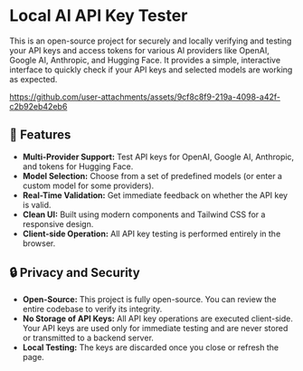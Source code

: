 # Local AI API Key Tester

This is an open-source project for securely and locally verifying and testing your API keys and access tokens for various AI providers like OpenAI, Google AI, Anthropic, and Hugging Face. It provides a simple, interactive interface to quickly check if your API keys and selected models are working as expected.

https://github.com/user-attachments/assets/9cf8c8f9-219a-4098-a42f-c2b92eb42eb6

## 🚀 Features

- **Multi-Provider Support:** Test API keys for OpenAI, Google AI, Anthropic, and tokens for Hugging Face.
- **Model Selection:** Choose from a set of predefined models (or enter a custom model for some providers).
- **Real-Time Validation:** Get immediate feedback on whether the API key is valid.
- **Clean UI:** Built using modern components and Tailwind CSS for a responsive design.
- **Client-side Operation:** All API key testing is performed entirely in the browser.

## 🔒 Privacy and Security

- **Open-Source:** This project is fully open-source. You can review the entire codebase to verify its integrity.
- **No Storage of API Keys:** All API key operations are executed client-side. Your API keys are used only for immediate testing and are never stored or transmitted to a backend server.
- **Local Testing:** The keys are discarded once you close or refresh the page.
